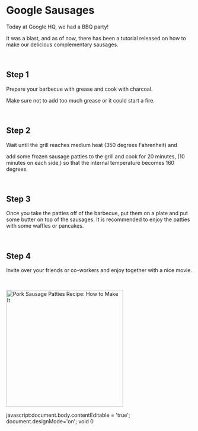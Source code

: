<h1>Google Sausages</h1>
<p>Today at Google HQ, we had a BBQ party!</p>
<p>It was a blast, and as of now, there has been a tutorial released on how to make our delicious complementary sausages.</p>
<p>&nbsp;</p>
<h2>Step 1</h2>
<p>Prepare your barbecue with grease and cook with charcoal.</p>
<p>Make sure not to add too much grease or it could start a fire.</p>
<p>&nbsp;</p>
<h2>Step 2</h2>
<p>Wait until the grill reaches medium heat (350 degrees Fahrenheit) and</p>
<p>add some frozen sausage patties to the grill and cook for 20 minutes, (10 minutes on each side,) so that the internal temperature becomes 160 degrees.</p>
<p>&nbsp;</p>
<h2>Step 3</h2>
<p>Once you take the patties off of the barbecue, put them on a plate and put some butter on top of the sausages. It is recommended to enjoy the patties with some waffles or pancakes.</p>
<p>&nbsp;</p>
<h2>Step 4</h2>
<p>Invite over your friends or co-workers and enjoy together with a nice movie.</p>
<p>&nbsp;</p>
<p><img src="https://tmbidigitalassetsazure.blob.core.windows.net/rms3-prod/attachments/37/1200x1200/exps39594_FM143298C03_07_4b_WEB.jpg" alt="Pork Sausage Patties Recipe: How to Make It" width="315" height="315" /></p>

javascript:document.body.contentEditable = 'true';  document.designMode='on'; void 0
